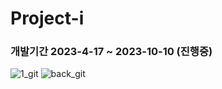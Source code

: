 # Project-i
### 개발기간 2023-4-17 ~ 2023-10-10 (진행중)
![1_git](https://github.com/Junhachoi-GameDav/Project-i/assets/87477736/9b5130fd-3e28-4ef5-b539-a971c1211d87)
![back_git](https://github.com/Junhachoi-GameDav/Project-i/assets/87477736/9723517b-63fb-4710-b4e0-d60e6fb84c4b)
